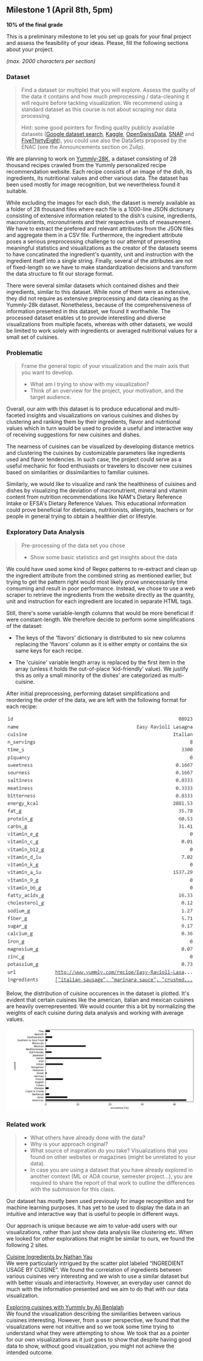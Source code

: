 ## Milestone 1 (April 8th, 5pm)

**10% of the final grade**

This is a preliminary milestone to let you set up goals for your final project and assess the feasibility of your ideas.
Please, fill the following sections about your project.

*(max. 2000 characters per section)*

### Dataset

> Find a dataset (or multiple) that you will explore. Assess the quality of the data it contains and how much preprocessing / data-cleaning it will require before tackling visualization. We recommend using a standard dataset as this course is not about scraping nor data processing.
>
> Hint: some good pointers for finding quality publicly available datasets ([Google dataset search](https://datasetsearch.research.google.com/), [Kaggle](https://www.kaggle.com/datasets), [OpenSwissData](https://opendata.swiss/en/), [SNAP](https://snap.stanford.edu/data/) and [FiveThirtyEight](https://data.fivethirtyeight.com/)), you could use also the DataSets proposed by the ENAC (see the Announcements section on Zulip).

We are planning to work on [Yummly-28K](http://123.57.42.89/FoodComputing__Dataset.html), a dataset consisting of 28 thousand recipes crawled from the Yummly personalized recipe recommendation website. Each recipe consists of an image of the dish, its ingredients, its nutritional values and other various data. The dataset has been used mostly for image recognition, but we nevertheless found it suitable. 

While excluding the images for each dish, the dataset is merely available as a folder of 28 thousand files where each file is a 1000-line JSON dictionary consisting of extensive information related to the dish's cuisine, ingredients, macronutrients, micronutrients and their respective units of measurement. We have to extract the prefered and relevant attributes from the JSON files and aggregate them in a CSV file. Furthermore, the ingredient attribute poses a serious preprocessing challenge to our attempt of presenting meaningful statistics and visualizations as the creator of the datasets seems to have concatinated the ingredient's quantity, unit and instruction with the ingredient itself into a single string. Finally, several of the attributes are not of fixed-length so we have to make standardization decisions and transform the data structure to fit our storage format.

There were several similar datasets which contained dishes and their ingredients, similar to this dataset. While none of them were as extensive, they did not require as extensive preprocessing and data cleaning as the Yummly-28k dataset. Nonetheless, because of the comprehensiveness of information presented in this dataset, we found it worthwhile. The processed dataset enables ut to provide interesting and diverse visualizations from multiple facets, whereas with other datasets, we would be limited to work solely with ingredients or averaged nutritional values for a small set of cuisines. 

### Problematic

> Frame the general topic of your visualization and the main axis that you want to develop.
> - What am I trying to show with my visualization?
> - Think of an overview for the project, your motivation, and the target audience.

Overall, our aim with this dataset is to produce educational and multi-faceted insights and visualizations on various cuisines and dishes by clustering and ranking them by their ingredients, flavor and nutritional values which in turn would be used to provide a useful and interactive way of receiving suggestions for new cuisines and dishes.

The nearness of cuisines can be visualized by developing distance metrics and clustering the cuisines by customizable parameters like ingredients used and flavor tendencies. In such case, the project could serve as a useful mechanic for food enthusiasts or travelers to discover new cuisines based on similarities or dissimilarities to familiar cuisines. 

Similarly, we would like to visualize and rank the healthiness of cuisines and dishes by visualizing the deviation of macronutrient, mineral and vitamin content from nutrition recommendations like NAM's Dietary Reference Intake or EFSA's Dietary Reference Values. This educational information could prove beneficial for dieticians, nutritionists, allergists, teachers or for people in general trying to obtain a healthier diet or lifestyle. 


### Exploratory Data Analysis

> Pre-processing of the data set you chose
> - Show some basic statistics and get insights about the data

We could have used some kind of Regex patterns to re-extract and clean up the ingredient attribute from the combined string as mentioned earlier, but trying to get the pattern right would most likely prove unnecessarily time consuming and result in poor performance. Instead, we chose to use a web scraper to retrieve the ingredients from the website directly as the quantity, unit and instruction for each ingredient are located in separate HTML tags. 

Still, there's some variable-length columns that would be more beneficial if were constant-length. We therefore decide to perform some simplifications of the dataset:

- The keys of the 'flavors' dictionary is distributed to six new columns replacing the 'flavors' column as it is either empty or contains the six same keys for each recipe. 

- The 'cuisine' variable length array is replaced by the first item in the array (unless it holds the out-of-place 'kid-friendly' value). We justify this as only a small minority of the dishes' are categorized as multi-cuisine.

After initial preprocessing, performing dataset simplifications and reordering the order of the data, we are left with the following format for each recipe:

![row_format](row_format.PNG "Dataset Row Format")

Below, the distribution of cuisine occurences in the dataset is plotted. It's evident that certain cuisines like the american, italian and mexican cuisines are heavily overrepresented. We would counter this a bit by normalizing the weights of each cuisine during data analysis and working with average values.

![cuisine distribution](cuisine_distribution.PNG "Cuisine Occurence in Dataset")

### Related work

> - What others have already done with the data?
> - Why is your approach original?
> - What source of inspiration do you take? Visualizations that you found on other websites or magazines (might be unrelated to your data).
> - In case you are using a dataset that you have already explored in another context (ML or ADA course, semester project...), you are required to share the report of that work to outline the differences with the submission for this class.

Our dataset has mostly been used previously for image recognition and for machine learning purposes. It has yet to be used to display the data in an intuitive and interactive way that is useful to people in different ways.

Our approach is unique because we aim to value-add users with our visualizations, rather than just show data analysis like clustering etc. When we looked for other explorations that might be similar to ours, we found the following 2 sites.

[Cuisine Ingredients by Nathan Yau](https://flowingdata.com/2018/09/18/cuisine-ingredients/)    
We were particularly intrigued by the scatter plot labeled “INGREDIENT USAGE BY CUISINE”. We found the correlation of ingredients between various cuisines very interesting and we wish to use a similar dataset but with better visuals and interactivity. However, an everyday user cannot do much with the information presented and we aim to do that with our data visualization. 

[Exploring cuisines with Yummly  by Ali Benlalah   ](https://alioben.github.io/yummly/)  
We found the visualization describing the similarities between various cuisines interesting. However, from a user perspective, we found that the visualizations were not intuitive and so we took some time trying to understand what they were attempting to show. We took that as a pointer for our own visualizations as it just goes to show that despite having good data to show, without good visualization, you might not achieve the intended outcome. 


